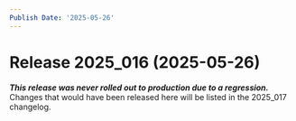 ```yaml
---
Publish Date: '2025-05-26'
---
```



# Release 2025_016 (2025-05-26)

***This release was never rolled out to production due to a regression.*** Changes that would have been released here will be listed in the 2025_017 changelog.
